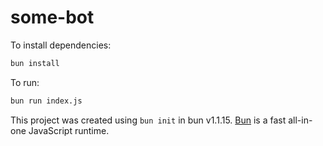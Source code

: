 # some-bot

To install dependencies:

```bash
bun install
```

To run:

```bash
bun run index.js
```

This project was created using `bun init` in bun v1.1.15. [Bun](https://bun.sh) is a fast all-in-one JavaScript runtime.
